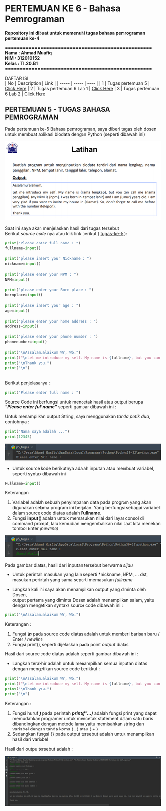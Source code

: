 # PERTEMUAN KE 6 - Bahasa Pemrograman
**Repository ini dibuat untuk memenuhi tugas bahasa pemrograman pertemuan ke-4**

 **==================================================** <br>
**Nama      : Ahmad Muafiq**<br>
**NIM       : 312010152**<br>
**Kelas     : TI.20.B1**<br>
 **==================================================**

DAFTAR ISI <br>
| No | Description | Link |
| ----- | ----- | ---- |
| 1 | Tugas pertemuan 5 | [Click Here](#pertemuan-5---tugas-bahasa-pemrograman)
| 2 | Tugas pertemuan 6 Lab 1 | [Click Here](#pertemuan-6---lab-1)
| 3 | Tugas pertemuan 6 Lab 2 | [Click Here](#pertemuan-6---lab-2)
<br>

## PERTEMUAN 5 - TUGAS BAHASA PEMROGRAMAN

     
Pada pertemuan ke-5 Bahasa pemrograman, saya diberi tugas oleh dosen untuk membuat aplikasi biodata dengan Python (seperti dibawah ini)

![input gambar](picture/tugas5.PNG)<br>

Saat ini saya akan menjelaskan hasil dari tugas tersebut <br>
Berikut *source code* nya atau klik link berikut ( [tugas-ke-5](p5_tugas.py) ): <br>

```python
print("Please enter full name : ")
fullname=input()

print("please insert your Nickname : ")
nickname=input()

print("please enter your NPM : ")
NPM=input()

print("please enter your Born place : ")
bornplace=input()

print("please insert your age : ")
age=input()

print("please enter your home address : ")
address=input()

print("please enter your phone number : ")
phonenumber=input()

print("\nAssalamualaikum Wr, Wb.")
print(f"\nLet me introduce my self. My name is {fullname}, but you can call me {nickname}. My NPM is {NPM}. I was Born in {bornplace} and i am {age} years old. I am very glad if you want to invite my house in {address}. So, don't forget to call me before with the number {phonenumber}.")
print("\nThank you.")
print("\n") 
``` 
<br>
Berikut penjelasanya : <br>

```python
print("Please enter full name : ")
```
Source Code ini berfungsi untuk mencetak hasil atau output berupa ***"Please enter full name"*** seperti gambar dibawah ini :<br>

Untuk menampilkan output String, saya menggunakan *tanda petik dua*, contohnya :

```python
print("Nama saya adalah ...")
print(12345)
```

![input gambar](picture/fullname1.PNG)<br>

* Untuk source kode berikutnya adalah inputan atau membuat variabel, seperti syntax dibawah ini

```python
Fullname=input()
```
Keterangan<br>
1. Variabel adalah sebuah penyimpanan data pada program yang akan digunakan selama program ini berjalan. Yang berfungsi sebagai variabel dalam source code diatas adalah **Fullname**. <br>
2. Fungsi **input()** adalah untuk memasukan nilai dari layar consol di command prompt, lalu kemudian mengembalikan nilai saat kita menekan tombol Enter
 *(newline)*<br>

![input gambar](picture/fullname2.png)<br>

Pada gambar diatas, hasil dari inputan tersebut berwarna *hijau*<br>

* Untuk perintah masukan yang lain seperti *nickname, NPM, ... dst, masukan perintah yang sama seperti memasukan *fullname*

* Langkah kali ini saya akan menampilkan output yang diminta oleh Dosen,<br>
output pertama yang diminta Dosen adalah menampilkan salam, yaitu dengan mengetikan syntax/ source code dibawah ini :

```python
print("\nAssalamualaikum Wr, Wb.")
```
Keterangan :<br>
1. Fungsi ***\n*** pada source code diatas adalah untuk memberi barisan baru / Enter / *newline*
2. Fungsi print(), seperti dijelaskan pada point *output* diatas<br>

Hasil dari source code diatas adalah seperti gambar dibawah ini : 

* Langkah terakhir adalah untuk menampilkan semua inputan diatas dengan mengetikan source code berikkut :

```python
print("\nAssalamualaikum Wr, Wb.")
print(f"\nLet me introduce my self. My name is {fullname}, but you can call me {nickname}. My NPM is {NPM}. I was Born in {bornplace} and i am {age} years old. I am very glad if you want to invite my house in {address}. So, don't forget to call me before with the number {phonenumber}.")
print("\nThank you.")
print("\n")
```
Keterangan :<br>
1. Fungsi huruf    ***f***  pada perintah ***print(f"...)*** adalah fungsi print yang dapat memudahkan programer untuk mencetak statement dalam satu baris dibandingkan dengan metode lama yaitu memisahkan string dan variabel dengan tanda koma ( , ) atau ( + ) <br>
2. Sedangkan fungsi {} pada output tersebut adalah untuk menampilkan hasil dari variabel<br>

Hasil dari outpu tersebut adalah :

![input gambar](picture/Hasil.png)<br>

<br>
<br>
<br>


